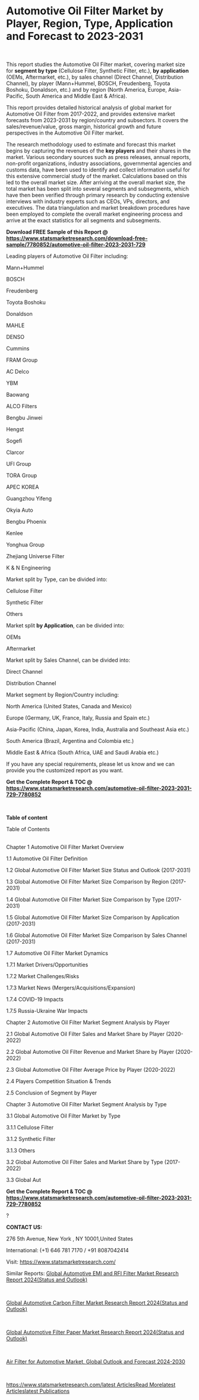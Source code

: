 <h1>Automotive Oil Filter Market by Player, Region, Type, Application and Forecast to 2023-2031</h1><br/><p>This report studies the Automotive Oil Filter market, covering market size for <strong>segment by type</strong> (Cellulose Filter, Synthetic Filter, etc.), <strong>by application</strong> (OEMs, Aftermarket, etc.), by sales channel (Direct Channel, Distribution Channel), by player (Mann+Hummel, BOSCH, Freudenberg, Toyota Boshoku, Donaldson, etc.) and by region (North America, Europe, Asia-Pacific, South America and Middle East & Africa).</p>
 
 
 
 <p>This report provides detailed historical analysis of global market for Automotive Oil Filter from 2017-2022, and provides extensive market forecasts from 2023-2031 by region/country and subsectors. It covers the sales/revenue/value, gross margin, historical growth and future perspectives in the Automotive Oil Filter market.</p>
 
 
 
 <p>The research methodology used to estimate and forecast this market begins by capturing the revenues of the <strong>key players</strong> and their shares in the market. Various secondary sources such as press releases, annual reports, non-profit organizations, industry associations, governmental agencies and customs data, have been used to identify and collect information useful for this extensive commercial study of the market. Calculations based on this led to the overall market size. After arriving at the overall market size, the total market has been split into several segments and subsegments, which have then been verified through primary research by conducting extensive interviews with industry experts such as CEOs, VPs, directors, and executives. The data triangulation and market breakdown procedures have been employed to complete the overall market engineering process and arrive at the exact statistics for all segments and subsegments.</p>
 
 
 
 <p><strong>Download FREE Sample of this Report @ <a href="https://www.statsmarketresearch.com/download-free-sample/7780852/automotive-oil-filter-2023-2031-729">https://www.statsmarketresearch.com/download-free-sample/7780852/automotive-oil-filter-2023-2031-729</a></strong></p>
 
 
 
 <p>Leading players of Automotive Oil Filter including:</p>
 
 
 
 <p>Mann+Hummel</p>
 
 
 
 <p>BOSCH</p>
 
 
 
 <p>Freudenberg</p>
 
 
 
 <p>Toyota Boshoku</p>
 
 
 
 <p>Donaldson</p>
 
 
 
 <p>MAHLE</p>
 
 
 
 <p>DENSO</p>
 
 
 
 <p>Cummins</p>
 
 
 
 <p>FRAM Group</p>
 
 
 
 <p>AC Delco</p>
 
 
 
 <p>YBM</p>
 
 
 
 <p>Baowang</p>
 
 
 
 <p>ALCO Filters</p>
 
 
 
 <p>Bengbu Jinwei</p>
 
 
 
 <p>Hengst</p>
 
 
 
 <p>Sogefi</p>
 
 
 
 <p>Clarcor</p>
 
 
 
 <p>UFI Group</p>
 
 
 
 <p>TORA Group</p>
 
 
 
 <p>APEC KOREA</p>
 
 
 
 <p>Guangzhou Yifeng</p>
 
 
 
 <p>Okyia Auto</p>
 
 
 
 <p>Bengbu Phoenix</p>
 
 
 
 <p>Kenlee</p>
 
 
 
 <p>Yonghua Group</p>
 
 
 
 <p>Zhejiang Universe Filter</p>
 
 
 
 <p>K & N Engineering</p>
 
 
 
 <p>Market split by Type, can be divided into:</p>
 
 
 
 <p>Cellulose Filter</p>
 
 
 
 <p>Synthetic Filter</p>
 
 
 
 <p>Others</p>
 
 
 
 <p>Market split <strong>by Application</strong>, can be divided into:</p>
 
 
 
 <p>OEMs</p>
 
 
 
 <p>Aftermarket</p>
 
 
 
 <p>Market split by Sales Channel, can be divided into:</p>
 
 
 
 <p>Direct Channel</p>
 
 
 
 <p>Distribution Channel</p>
 
 
 
 <p>Market segment by Region/Country including:</p>
 
 
 
 <p>North America (United States, Canada and Mexico)</p>
 
 
 
 <p>Europe (Germany, UK, France, Italy, Russia and Spain etc.)</p>
 
 
 
 <p>Asia-Pacific (China, Japan, Korea, India, Australia and Southeast Asia etc.)</p>
 
 
 
 <p>South America (Brazil, Argentina and Colombia etc.)</p>
 
 
 
 <p>Middle East & Africa (South Africa, UAE and Saudi Arabia etc.)</p>
 
 
 
 <p>If you have any special requirements, please let us know and we can provide you the customized report as you want.</p>
 
 
 
 <div><b>Get the Complete Report & TOC @ <a href="https://www.statsmarketresearch.com/automotive-oil-filter-2023-2031-729-7780852">https://www.statsmarketresearch.com/automotive-oil-filter-2023-2031-729-7780852</a></b></div>
 
 
 
 <p><br />
 
 <b>Table of content</b></p>
 
 
 
 <p>Table of Contents<br />
 
 <br />
 
 Chapter 1 Automotive Oil Filter Market Overview<br />
 
 1.1 Automotive Oil Filter Definition<br />
 
 1.2 Global Automotive Oil Filter Market Size Status and Outlook (2017-2031)<br />
 
 1.3 Global Automotive Oil Filter Market Size Comparison by Region (2017-2031)<br />
 
 1.4 Global Automotive Oil Filter Market Size Comparison by Type (2017-2031)<br />
 
 1.5 Global Automotive Oil Filter Market Size Comparison by Application (2017-2031)<br />
 
 1.6 Global Automotive Oil Filter Market Size Comparison by Sales Channel (2017-2031)<br />
 
 1.7 Automotive Oil Filter Market Dynamics<br />
 
 1.7.1 Market Drivers/Opportunities<br />
 
 1.7.2 Market Challenges/Risks<br />
 
 1.7.3 Market News (Mergers/Acquisitions/Expansion)<br />
 
 1.7.4 COVID-19 Impacts<br />
 
 1.7.5 Russia-Ukraine War Impacts<br />
 
 Chapter 2 Automotive Oil Filter Market Segment Analysis by Player<br />
 
 2.1 Global Automotive Oil Filter Sales and Market Share by Player (2020-2022)<br />
 
 2.2 Global Automotive Oil Filter Revenue and Market Share by Player (2020-2022)<br />
 
 2.3 Global Automotive Oil Filter Average Price by Player (2020-2022)<br />
 
 2.4 Players Competition Situation & Trends<br />
 
 2.5 Conclusion of Segment by Player<br />
 
 Chapter 3 Automotive Oil Filter Market Segment Analysis by Type<br />
 
 3.1 Global Automotive Oil Filter Market by Type<br />
 
 3.1.1 Cellulose Filter<br />
 
 3.1.2 Synthetic Filter<br />
 
 3.1.3 Others<br />
 
 3.2 Global Automotive Oil Filter Sales and Market Share by Type (2017-2022)<br />
 
 3.3 Global Aut</p>
 
 
 
 <div><b>Get the Complete Report & TOC @ <a href="https://www.statsmarketresearch.com/automotive-oil-filter-2023-2031-729-7780852">https://www.statsmarketresearch.com/automotive-oil-filter-2023-2031-729-7780852</a></b></div>
 
 
 
 <p>? </p>
 
 
 
 <p><b>CONTACT US:</b><br />
 
 276 5th Avenue, New York , NY 10001,United States<br />
 
 International: (+1) 646 781 7170 / +91 8087042414<br />
 
 Visit: <a href="https://www.statsmarketresearch.com/">https://www.statsmarketresearch.com/</a><br />
 
 Similar Reports: <a href="https://www.statsmarketresearch.com/automotive-oil-filter-2023-2031-729-7780852">Global Automotive EMI and RFI Filter Market Research Report 2024(Status and Outlook)</a><br />
 
 <br />
 
 <a href="https://www.statsmarketresearch.com/automotive-oil-filter-2023-2031-729-7780852">Global Automotive Carbon Filter Market Research Report 2024(Status and Outlook)</a><br />
 
 <br />
 
 <a href="https://www.statsmarketresearch.com/automotive-oil-filter-2023-2031-729-7780852">Global Automotive Filter Paper Market Research Report 2024(Status and Outlook)</a><br />
 
 <br />
 
 <a href="https://www.statsmarketresearch.com/automotive-oil-filter-2023-2031-729-7780852">Air Filter for Automotive Market, Global Outlook and Forecast 2024-2030</a><br />
 
 <br />
 
 <a href="https://gyeongbokgung.com">https://www.statsmarketresearch.com/</a><a href="https://hallyeomaritime.com">latest Articles</a><a href="https://jingwansa.com">Read More</a><a href="https://nguoiviet.jp/">latest Articles</a><a href="https://www.intelmarketresearch.com/">latest Publications</a></p>